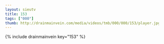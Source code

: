 ```yaml
--- 
layout: sieutv
title: 153
tags: ["000"]
thumb: http://drainmainvein.com/media/videos/tmb/000/000/153/player.jpg
---
```

{% include drainmainvein key="153" %} 
